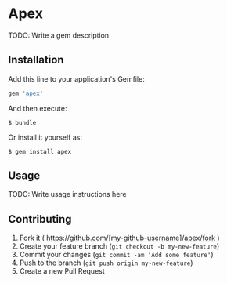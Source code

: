 # Apex

TODO: Write a gem description

## Installation

Add this line to your application's Gemfile:

```ruby
gem 'apex'
```

And then execute:

    $ bundle

Or install it yourself as:

    $ gem install apex

## Usage

TODO: Write usage instructions here

## Contributing

1. Fork it ( https://github.com/[my-github-username]/apex/fork )
2. Create your feature branch (`git checkout -b my-new-feature`)
3. Commit your changes (`git commit -am 'Add some feature'`)
4. Push to the branch (`git push origin my-new-feature`)
5. Create a new Pull Request
